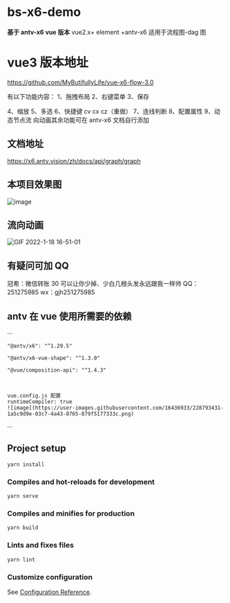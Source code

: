 # bs-x6-demo

**基于 antv-x6 vue 版本** vue2.x+ element +antv-x6 适用于流程图-dag 图

# vue3 版本地址

https://github.com/MyButifullyLife/vue-x6-flow-3.0

有以下功能内容： 1、拖拽布局 2、右键菜单 3、保存

4、缩放 5、多选 6、快捷键 cv cx cz（重做） 7、连线判断 8、配置属性 9、动态节点流
向动画其余功能可在 antv-x6 文档自行添加

## 文档地址

https://x6.antv.vision/zh/docs/api/graph/graph

## 本项目效果图

![image](https://user-images.githubusercontent.com/16436933/149902393-4a9fd58f-eadd-4a5f-af71-81076d0364d0.png)

## 流向动画

![GIF 2022-1-18 16-51-01](https://user-images.githubusercontent.com/16436933/149902899-b630b119-c39f-45e9-b576-da8d571386be.gif)

## 有疑问可加 QQ

冠希：微信转账 30 可以让你少掉、少白几根头发永远跟我一样帅 QQ：251275985
wx：gjh251275985

## antv 在 vue 使用所需要的依赖

···

    "@antv/x6": "^1.29.5"

    "@antv/x6-vue-shape": "^1.3.0"

    "@vue/composition-api": "^1.4.3"



    vue.config.js 配置
    runtimeCompiler: true
    ![image](https://user-images.githubusercontent.com/16436933/228793431-1a5c9d9e-03c7-4a43-8765-879f5177333c.png)

···

## Project setup

```
yarn install
```

### Compiles and hot-reloads for development

```
yarn serve
```

### Compiles and minifies for production

```
yarn build
```

### Lints and fixes files

```
yarn lint
```

### Customize configuration

See [Configuration Reference](https://cli.vuejs.org/config/).
